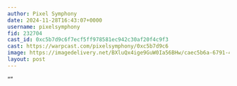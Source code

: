 ```yaml
---
author: Pixel Symphony
date: 2024-11-28T16:43:07+0000
username: pixelsymphony
fid: 232704
cast_id: 0xc5b7d9c6f7ecf5ff978581ec942c30af20f4c9f3
cast: https://warpcast.com/pixelsymphony/0xc5b7d9c6
image: https://imagedelivery.net/BXluQx4ige9GuW0Ia56BHw/caec5b6a-6791-4499-9887-6a9b5c348e00/original
layout: post
---
```

“”  

<img src='https://imagedelivery.net/BXluQx4ige9GuW0Ia56BHw/caec5b6a-6791-4499-9887-6a9b5c348e00/original' alt='' referrerpolicy='no-referrer'/>